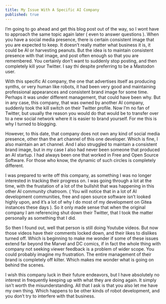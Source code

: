 ```yaml
---
title: My Issue With A Specific AI Company
published: true
---
```

I’m going to go ahead and get this blog post out of the way, so I wont have to approach the same topic again later ( even to answer questions ). When you have a social media presence, there is certain consistent image that you are expected to keep. It doesn’t really matter what business it is, it could be AI or harvesting peanuts. But the idea is to maintain consistent presence with that image, and post often enough so that you are remembered. You certainly don’t want to suddenly stop posting, and then completely kill your Twitter. I say thi despite preferring to be a Mastodon user.

With this specific AI company, the one that advertises itself as producing synths, or very human like robots, it had been very good and maintaining professional appearances and consistent brand image for some time. Perhaps it was under different management, that could have been why. But in any case, this company, that was owned by another AI company, suddenly took the kill switch on their Twitter profile. Now I’m no fan of Twitter, but usually the reason you would do that would be to transfer over to a new social network where it is easier to brand yourself. For me this is why I turned to blogging.

However, to this date, that company does not own any kind of social media presence, other than the art channel of this one developer. Which is fine, I also maintain an art channel. And I also struggled to maintain a consistent brand image, but in my case I also had never been someone that produced an AI startup. I had always been one that worked in Free and Open Source Software. For those who know, the dynamic of such circles is completely different.

I was prepared to write off this company, as something I was no longer interested in tracking their progress on. I was going through a lot at the time, with the frustation of a lot of the bullshit that was happening in this other AI community chatroom. ( You will notice that in a lot of AI development communities, free and open source software isn’t looked highly upon, and it’s a lot of why I do most of my development on Gitea instances these days ). So it only made sense that when the original company I am referencing shut down their Twitter, that I took the matter personally as something that I did.

So then I found out, well that person is still doing Youtube videos. But now those videos have their comments locked down, and their likes to dislikes turned off. Which is beginning to make me wonder if some of these issues extend far beyond the Marvel and DC comics, if in fact the whole thing with company not seeking viewer feedback is a problem of wider scope. You could probably imagine my frustration. The entire management of their brand is completely off kilter. Which makes me wonder what is going on behind the scenes.

I wish this company luck in their future endeavors, but I have absolutely no interest in frequently keeping up with what they are doing again. It simply isn’t worth the misunderstanding. All that I ask is that you also let me have my own thing. Which happens to be other kinds of robot development, and you don’t try to interfere with that business.
